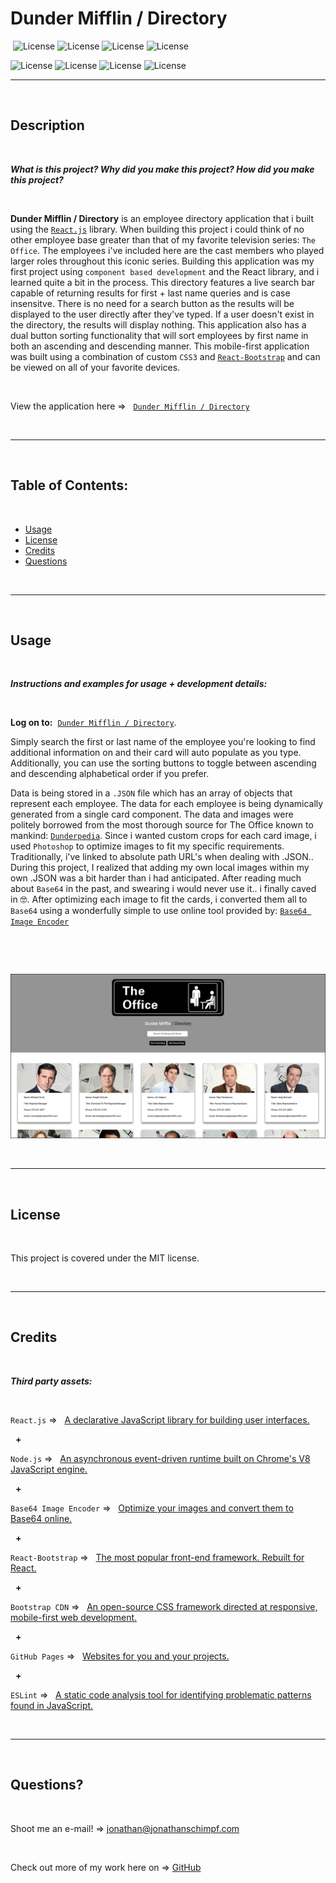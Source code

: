 # Dunder Mifflin / Directory


‎
‎‎![License](https://img.shields.io/static/v1?label=License&message=MIT&color=brightgreen) 
![License](https://img.shields.io/static/v1?label=Language&message=JavaScript&color=yellow)
![License](https://img.shields.io/static/v1?label=Library&message=React.js&color=pink) 
![License](https://img.shields.io/static/v1?label=Environment&message=Node.js&color=red)


![License](https://img.shields.io/static/v1?label=Encoding.Scheme&message=Base64&color=blueviolet)
![License](https://img.shields.io/static/v1?label=Language&message=HTML5&color=orange) ![License](https://img.shields.io/static/v1?label=Language&message=CSS3&color=blue) ![License](https://img.shields.io/static/v1?label=Framework&message=React-Bootstrap&color=green) 
  

  ---
  
  <p>&nbsp;<p>
    

## Description 

<p>&nbsp;<p>

<strong><em>What is this project? Why did you make this project? How did you make this project?</strong></em>

<p>&nbsp;<p>

<strong>Dunder Mifflin / Directory</strong> is an employee directory application that i built using the [`React.js`](https://reactjs.org/) library. When building this project i could think of no other employee base greater than that of my favorite television series: `The Office`. The employees i've included here are the cast members who played larger roles throughout this iconic series. Building this application was my first project using `component based development` and the React library, and i learned quite a bit in the process. This directory features a live search bar capable of returning results for first + last name queries and is case insensitve. There is no need for a search button as the results will be displayed to the user directly after they've typed. If a user doesn't exist in the directory, the results will display nothing. This application also has a dual button sorting functionality that will sort employees by first name in both an ascending and descending manner. This mobile-first application was built using a combination of custom `CSS3` and [`React-Bootstrap`](https://react-bootstrap.github.io/) and can be viewed on all of your favorite devices.

<p>&nbsp;<p>


View the application here =>‏‏‎ ‎‏‏‎ ‎‏‏‎ ‎‏‏[`Dunder Mifflin / Directory`](https://jonathanschimpf.github.io/Employee-Directory-ReactJS/)


<p>&nbsp;<p>


---

<p>&nbsp;<p>


## Table of Contents: 

<p>&nbsp;<p>

* [Usage](#usage)
* [License](#license)
* [Credits](#credits)
* [Questions](#questions)

<p>&nbsp;<p>

---


<p>&nbsp;<p>


## Usage


<p>&nbsp;<p>


<strong><em>Instructions and examples for usage + development details:</strong></em>

<p>&nbsp;<p>


<strong>Log on to:‏‏‎</strong> ‎‏‏‎ ‎‎‏‏[`Dunder Mifflin / Directory`](https://jonathanschimpf.github.io/Employee-Directory-ReactJS/). 

Simply search the first or last name of the employee you're looking to find additional information on and their card will auto populate as you type. Additionally, you can use the sorting buttons to toggle between ascending and descending alphabetical order if you prefer. 

Data is being stored in a `.JSON` file which has an array of objects that represent each employee. The data for each employee is being dynamically generated from a single card component. The data and images were politely borrowed from the most thorough source for The Office known to mankind: [`Dunderpedia`](https://theoffice.fandom.com/wiki/Main_Page). Since i wanted custom crops for each card image, i used `Photoshop` to optimize images to fit my specific requirements. Traditionally, i've linked to absolute path URL's when dealing with .JSON.. During this project, I realized that adding my own local images within my own .JSON was a bit harder than i had anticipated. After reading much about `Base64` in the past, and swearing i would never use it.. i finally caved in 🤓. After optimizing each image to fit the cards, i converted them all to `Base64` using a wonderfully simple to use online tool provided by: [`Base64 Image Encoder`](https://www.base64-image.de/)





<p>&nbsp;<p>



<p>&nbsp;<p>


[![IMAGE](public/readme_content/dunder.mifflin.directory_screengrab.jpg)](https://jonathanschimpf.github.io/Employee-Directory-ReactJS/) 


<p>&nbsp;<p>


--- 


<!-- <p>&nbsp;<p>



[![IMAGE](public/assets/images/screengrab_2.jpg)](https://onlineoffline-budget-app.herokuapp.com/) 


<p>&nbsp;<p>
 


---

<p>&nbsp;</p>
<p align= "center"><img src="public/assets/images/Online_Offline_Budget_Tool_Final.gif" alt="animated" href="https://onlineoffline-budget-app.herokuapp.com/" /></p>
<p>&nbsp;</p>   


--- -->



<p>&nbsp;<p>


## License


<p>&nbsp;<p>


This project is covered under the MIT license. 


<p>&nbsp;<p>


---


<p>&nbsp;<p>


## Credits


<p>&nbsp;<p>


<strong><em>Third party assets:</strong></em>


<p>&nbsp;<p>


`React.js` =>‏‏‎ ‎ ‏‏‎ ‎[A declarative JavaScript library for building user interfaces.](https://reactjs.org/)



<p>&nbsp;‏‏‎‏‏‎ ‎<strong>+</strong></p>



`Node.js` =>‏‏‎ ‎ ‏‏‎ ‎[An asynchronous event-driven runtime built on Chrome's V8 JavaScript engine.](https://nodejs.org/en/)



<p>&nbsp;‏‏‎‏‏‎ ‎<strong>+</strong></p>


`Base64 Image Encoder` =>‏‏‎ ‎ ‏‏‎ ‎[Optimize your images and convert them to Base64 online.](https://www.base64-image.de/)



<p>&nbsp;‏‏‎‏‏‎ ‎<strong>+</strong></p>



`React-Bootstrap` =>‏‏‎ ‎ ‏‏‎ ‎[The most popular front-end framework. Rebuilt for React.](https://react-bootstrap.github.io/)



<p>&nbsp;‏‏‎‏‏‎ ‎<strong>+</strong></p>


`Bootstrap CDN` =>‏‏‎ ‎ ‏‏‎ ‎[An open-source CSS framework directed at responsive, mobile-first web development.](https://getbootstrap.com/)



<p>&nbsp;‏‏‎‏‏‎ ‎<strong>+</strong></p>



`GitHub Pages` =>‏‏‎ ‎ ‏‏‎ ‎[Websites for you and your projects.](https://pages.github.com/)


<p>&nbsp;‏‏‎‏‏‎ ‎<strong>+</strong></p>



`ESLint` =>‏‏‎ ‎ ‏‏‎ ‎[A static code analysis tool for identifying problematic patterns found in JavaScript.](https://eslint.org/)




<p>&nbsp;<p>


---


<p>&nbsp;<p>


## Questions?


<p>&nbsp;<p>


Shoot me an e-mail! => jonathan@jonathanschimpf.com

<p>&nbsp;<p>


Check out more of my work here on =>
[GitHub](http://github.com/jonathanschimpf)

<p>&nbsp;<p>





